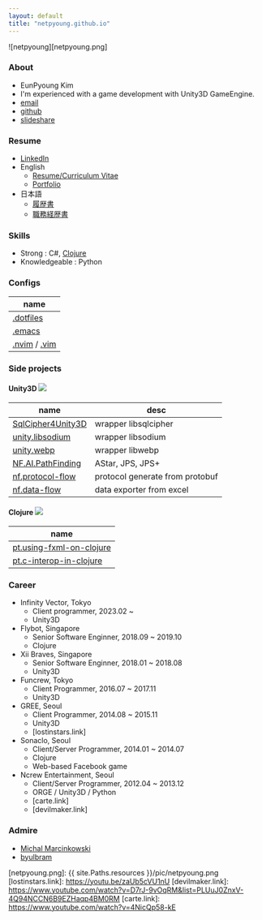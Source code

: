 ```yaml
---
layout: default
title: "netpyoung.github.io"
---
```


![netpyoung][netpyoung.png]

### About

* <span class="flag-icon flag-icon-kr flag-icon-squared"></span> EunPyoung Kim
* I'm experienced with a game development with Unity3D GameEngine.
* <i class="far fa-envelope"></i> [email](mailto:netpyoung@gmail.com)
* <i class="fab fa-github"></i> [github](http://github.com/netpyoung)
* <i class="fab fa-slideshare" aria-hidden="true"></i> [slideshare](https://www.slideshare.net/netpyoung)

### Resume

* <i class="fab fa-linkedin" aria-hidden="true"></i> [LinkedIn](https://www.linkedin.com/in/netpyoung/)
* <span class="flag-icon flag-icon-gb flag-icon-squared"></span> English
  - [Resume/Curriculum Vitae](https://docs.google.com/document/d/1sS9sx-LH2124aj4-NtRX3thAnmGLKjNRH2j2Y_3SSdQ/edit?usp=sharing)
  - [Portfolio](https://docs.google.com/presentation/d/1QAX_EFcksZAmCilK-Eos4qZxJ4gpBglp-202zNfVp2k/edit?usp=sharing)
* <span class="flag-icon flag-icon-jp flag-icon-squared"></span> 日本語
  - [履歴書](https://docs.google.com/document/d/1L6bX84n7pYPciDn6IHg1FL12Uxm_ItvQTx8BrhVRCzE/edit?usp=sharing)
  - [職務経歴書](https://docs.google.com/spreadsheets/d/1CiYNpmUbzp1wYeSwYQBOH0FmpZiTI0u9lfDzZD5EhMM/edit?usp=sharing)


### Skills

* Strong : C#, [Clojure](http://www.4clojure.com/user/netpyoung)
* Knowledgeable : Python

### Configs

| name                                                                                                      |
|-----------------------------------------------------------------------------------------------------------|
| [.dotfiles](https://github.com/netpyoung/netpyoung.dotfiles)                                              |
| [.emacs](https://github.com/netpyoung/netpyoung.emacs.d)                                                  |
| [.nvim](https://github.com/netpyoung/netpyoung.nvim) / [.vim](https://github.com/netpyoung/netpyoung.vim) |

### Side projects
#### Unity3D <span class="icon "><img src="{{ site.Paths.resources }}/icon/icons8-unity-250.png" /></span>

| name                                                                | desc                            |
|---------------------------------------------------------------------|---------------------------------|
| [SqlCipher4Unity3D](https://github.com/netpyoung/SqlCipher4Unity3D) | wrapper libsqlcipher            |
| [unity.libsodium](https://github.com/netpyoung/unity.libsodium)     | wrapper libsodium               |
| [unity.webp](https://github.com/netpyoung/unity.webp)               | wrapper libwebp                 |
| [NF.AI.PathFinding](https://github.com/netpyoung/NF.AI.PathFinding) | AStar, JPS, JPS+                |
| [nf.protocol-flow](https://github.com/netpyoung/nf.protocol-flow)   | protocol generate from protobuf |
| [nf.data-flow](https://github.com/netpyoung/nf.data-flow)           | data exporter from excel        |

#### Clojure <span class="icon "><img src="{{ site.Paths.resources }}/icon/clojure.png" /></span>

| name                                                                              |
|-----------------------------------------------------------------------------------|
| [pt.using-fxml-on-clojure](https://github.com/netpyoung/pt.using-fxml-on-clojure) |
| [pt.c-interop-in-clojure](https://github.com/netpyoung/pt.c-interop-in-clojure)   |


### Career

* Infinity Vector, Tokyo
    - Client programmer, 2023.02 ~ 
    - Unity3D
* Flybot, Singapore
    - Senior Software Enginner, 2018.09 ~ 2019.10
    - Clojure
* Xii Braves, Singapore
    - Senior Software Enginner, 2018.01 ~ 2018.08
    - Unity3D
* Funcrew, Tokyo
    - Client Programmer, 2016.07 ~ 2017.11
    - Unity3D
* GREE, Seoul
    - Client Programmer, 2014.08 ~ 2015.11
    - Unity3D
    - [lostinstars.link]
* Sonaclo, Seoul
    - Client/Server Programmer, 2014.01 ~ 2014.07
    - Clojure
    - Web-based Facebook game
* Ncrew Entertainment, Seoul
    - Client/Server Programmer, 2012.04 ~ 2013.12
    - ORGE / Unity3D / Python
    - [carte.link]
    - [devilmaker.link]


### Admire

* [Michal Marcinkowski](https://mm.soldat.pl/)
* [byulbram](http://blog.naver.com/byulbram)


[netpyoung.png]: {{ site.Paths.resources }}/pic/netpyoung.png
[lostinstars.link]: https://youtu.be/zaUb5cVU1nU
[devilmaker.link]: https://www.youtube.com/watch?v=D7rJ-9vOqRM&list=PLUuJ0ZnxV-4Q94NCCN6B9EZHaqp4BM0RM
[carte.link]: https://www.youtube.com/watch?v=4NicQp58-kE
